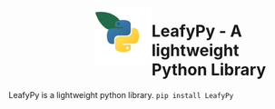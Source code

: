 <img src="./img/logo.png"
     alt="Logo"
     style="float: left; margin-left: 30%"
     width=20%/>
# LeafyPy - A lightweight Python Library
LeafyPy is a lightweight python library.
```pip install LeafyPy```
